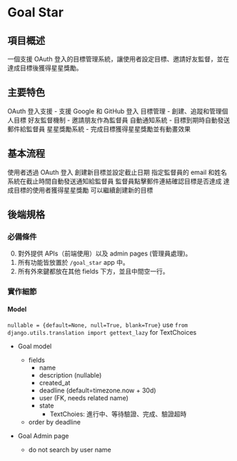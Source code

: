 # Goal Star

## 項目概述

一個支援 OAuth 登入的目標管理系統，讓使用者設定目標、邀請好友監督，並在達成目標後獲得星星獎勵。

## 主要特色

OAuth 登入支援 - 支援 Google 和 GitHub 登入
目標管理 - 創建、追蹤和管理個人目標
好友監督機制 - 邀請朋友作為監督員
自動通知系統 - 目標到期時自動發送郵件給監督員
星星獎勵系統 - 完成目標獲得星星獎勵並有動畫效果

## 基本流程

使用者透過 OAuth 登入
創建新目標並設定截止日期
指定監督員的 email 和姓名
系統在截止時間自動發送通知給監督員
監督員點擊郵件連結確認目標是否達成
達成目標的使用者獲得星星獎勵
可以繼續創建新的目標

## 後端規格

### 必備條件

0. 對外提供 APIs（前端使用）以及 admin pages (管理員處理)。
1. 所有功能皆放置於 `/goal_star` app 中。
2. 所有外來鍵都放在其他 fields 下方，並且中間空一行。

### 實作細節

#### Model

`nullable = {default=None, null=True, blank=True}`
use `from django.utils.translation import gettext_lazy` for TextChoices

- Goal model

  - fields
    - name
    - description (nullable)
    - created_at
    - deadline (default=timezone.now + 30d)
    - user (FK, needs related name)
    - state
      - TextChoies: 進行中、等待驗證、完成、驗證超時
  - order by deadline

- Goal Admin page
  - do not search by user name
